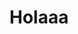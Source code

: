 

<!DOCTYPE html>
<html lang="en">
<head>
    <meta charset="UTF-8">
    <title>Title</title>
</head>
<body>

<h1>Holaaa</h1>

</body>
<script>

    fetch("http://localhost:9000/api/auth/login", {
        method: "POST",
        headers: {
            "Content-Type": "application/json"
        },
        body: JSON.stringify({
            username: "usuario",
            password: "contraseña"
        })
    })
        .then(res => res.json())
        .then(data => {
            const token = data.token;
            return fetch("http://localhost:9000/api/v1/atracciones", {
                headers: {
                    "Authorization": "Bearer " + token
                }
            });
        })
        .then(res => res.json())
        .then(data => console.log("Atracciones:", data))
        .catch(err => console.error("Error:", err));


</script>

</html>